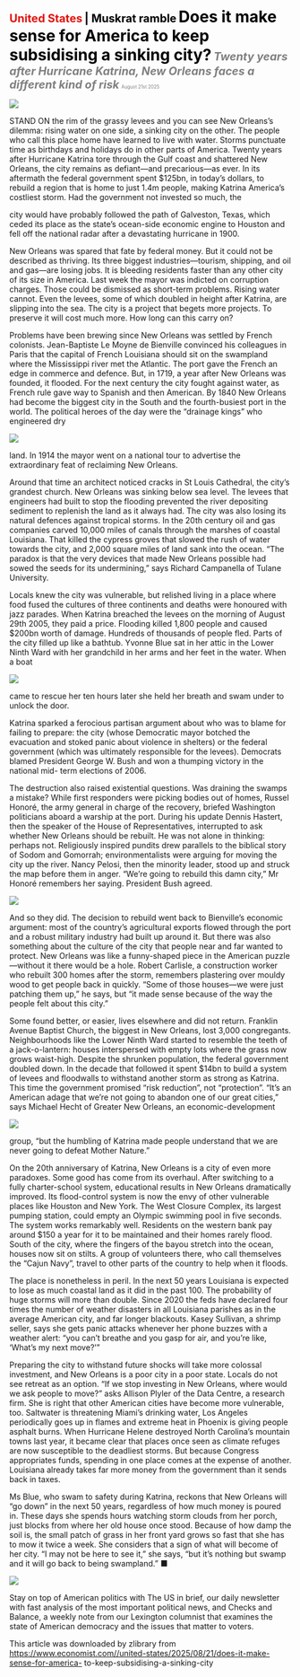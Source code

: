 <span style="color:#E3120B; font-size:14.9pt; font-weight:bold;">United States</span> <span style="color:#000000; font-size:14.9pt; font-weight:bold;">| Muskrat ramble</span>
<span style="color:#000000; font-size:21.0pt; font-weight:bold;">Does it make sense for America to keep subsidising a sinking city?</span>
<span style="color:#808080; font-size:14.9pt; font-weight:bold; font-style:italic;">Twenty years after Hurricane Katrina, New Orleans faces a different kind of risk</span>
<span style="color:#808080; font-size:6.2pt;">August 21st 2025</span>

![](../images/012_Does_it_make_sense_for_America_to_keep_subsidising_a_sinking/p0057_img01.jpeg)

STAND ON the rim of the grassy levees and you can see New Orleans’s dilemma: rising water on one side, a sinking city on the other. The people who call this place home have learned to live with water. Storms punctuate time as birthdays and holidays do in other parts of America. Twenty years after Hurricane Katrina tore through the Gulf coast and shattered New Orleans, the city remains as defiant—and precarious—as ever. In its aftermath the federal government spent $125bn, in today’s dollars, to rebuild a region that is home to just 1.4m people, making Katrina America’s costliest storm. Had the government not invested so much, the

city would have probably followed the path of Galveston, Texas, which ceded its place as the state’s ocean-side economic engine to Houston and fell off the national radar after a devastating hurricane in 1900.

New Orleans was spared that fate by federal money. But it could not be described as thriving. Its three biggest industries—tourism, shipping, and oil and gas—are losing jobs. It is bleeding residents faster than any other city of its size in America. Last week the mayor was indicted on corruption charges. Those could be dismissed as short-term problems. Rising water cannot. Even the levees, some of which doubled in height after Katrina, are slipping into the sea. The city is a project that begets more projects. To preserve it will cost much more. How long can this carry on?

Problems have been brewing since New Orleans was settled by French colonists. Jean-Baptiste Le Moyne de Bienville convinced his colleagues in Paris that the capital of French Louisiana should sit on the swampland where the Mississippi river met the Atlantic. The port gave the French an edge in commerce and defence. But, in 1719, a year after New Orleans was founded, it flooded. For the next century the city fought against water, as French rule gave way to Spanish and then American. By 1840 New Orleans had become the biggest city in the South and the fourth-busiest port in the world. The political heroes of the day were the “drainage kings” who engineered dry

![](../images/012_Does_it_make_sense_for_America_to_keep_subsidising_a_sinking/p0058_img01.jpeg)

land. In 1914 the mayor went on a national tour to advertise the extraordinary feat of reclaiming New Orleans.

Around that time an architect noticed cracks in St Louis Cathedral, the city’s grandest church. New Orleans was sinking below sea level. The levees that engineers had built to stop the flooding prevented the river depositing sediment to replenish the land as it always had. The city was also losing its natural defences against tropical storms. In the 20th century oil and gas companies carved 10,000 miles of canals through the marshes of coastal Louisiana. That killed the cypress groves that slowed the rush of water towards the city, and 2,000 square miles of land sank into the ocean. “The paradox is that the very devices that made New Orleans possible had sowed the seeds for its undermining,” says Richard Campanella of Tulane University.

Locals knew the city was vulnerable, but relished living in a place where food fused the cultures of three continents and deaths were honoured with jazz parades. When Katrina breached the levees on the morning of August 29th 2005, they paid a price. Flooding killed 1,800 people and caused $200bn worth of damage. Hundreds of thousands of people fled. Parts of the city filled up like a bathtub. Yvonne Blue sat in her attic in the Lower Ninth Ward with her grandchild in her arms and her feet in the water. When a boat

![](../images/012_Does_it_make_sense_for_America_to_keep_subsidising_a_sinking/p0059_img01.jpeg)

came to rescue her ten hours later she held her breath and swam under to unlock the door.

Katrina sparked a ferocious partisan argument about who was to blame for failing to prepare: the city (whose Democratic mayor botched the evacuation and stoked panic about violence in shelters) or the federal government (which was ultimately responsible for the levees). Democrats blamed President George W. Bush and won a thumping victory in the national mid- term elections of 2006.

The destruction also raised existential questions. Was draining the swamps a mistake? While first responders were picking bodies out of homes, Russel Honoré, the army general in charge of the recovery, briefed Washington politicians aboard a warship at the port. During his update Dennis Hastert, then the speaker of the House of Representatives, interrupted to ask whether New Orleans should be rebuilt. He was not alone in thinking: perhaps not. Religiously inspired pundits drew parallels to the biblical story of Sodom and Gomorrah; environmentalists were arguing for moving the city up the river. Nancy Pelosi, then the minority leader, stood up and struck the map before them in anger. “We’re going to rebuild this damn city,” Mr Honoré remembers her saying. President Bush agreed.

![](../images/012_Does_it_make_sense_for_America_to_keep_subsidising_a_sinking/p0060_img01.jpeg)

And so they did. The decision to rebuild went back to Bienville’s economic argument: most of the country’s agricultural exports flowed through the port and a robust military industry had built up around it. But there was also something about the culture of the city that people near and far wanted to protect. New Orleans was like a funny-shaped piece in the American puzzle —without it there would be a hole. Robert Carlisle, a construction worker who rebuilt 300 homes after the storm, remembers plastering over mouldy wood to get people back in quickly. “Some of those houses—we were just patching them up,” he says, but “it made sense because of the way the people felt about this city.”

Some found better, or easier, lives elsewhere and did not return. Franklin Avenue Baptist Church, the biggest in New Orleans, lost 3,000 congregants. Neighbourhoods like the Lower Ninth Ward started to resemble the teeth of a jack-o-lantern: houses interspersed with empty lots where the grass now grows waist-high. Despite the shrunken population, the federal government doubled down. In the decade that followed it spent $14bn to build a system of levees and floodwalls to withstand another storm as strong as Katrina. This time the government promised “risk reduction”, not “protection”. “It’s an American adage that we’re not going to abandon one of our great cities,” says Michael Hecht of Greater New Orleans, an economic-development

![](../images/012_Does_it_make_sense_for_America_to_keep_subsidising_a_sinking/p0061_img01.jpeg)

group, “but the humbling of Katrina made people understand that we are never going to defeat Mother Nature.”

On the 20th anniversary of Katrina, New Orleans is a city of even more paradoxes. Some good has come from its overhaul. After switching to a fully charter-school system, educational results in New Orleans dramatically improved. Its flood-control system is now the envy of other vulnerable places like Houston and New York. The West Closure Complex, its largest pumping station, could empty an Olympic swimming pool in five seconds. The system works remarkably well. Residents on the western bank pay around $150 a year for it to be maintained and their homes rarely flood. South of the city, where the fingers of the bayou stretch into the ocean, houses now sit on stilts. A group of volunteers there, who call themselves the “Cajun Navy”, travel to other parts of the country to help when it floods.

The place is nonetheless in peril. In the next 50 years Louisiana is expected to lose as much coastal land as it did in the past 100. The probability of huge storms will more than double. Since 2020 the feds have declared four times the number of weather disasters in all Louisiana parishes as in the average American city, and far longer blackouts. Kasey Sullivan, a shrimp seller, says she gets panic attacks whenever her phone buzzes with a weather alert: “you can’t breathe and you gasp for air, and you’re like, ‘What’s my next move?’”

Preparing the city to withstand future shocks will take more colossal investment, and New Orleans is a poor city in a poor state. Locals do not see retreat as an option. “If we stop investing in New Orleans, where would we ask people to move?” asks Allison Plyler of the Data Centre, a research firm. She is right that other American cities have become more vulnerable, too. Saltwater is threatening Miami’s drinking water, Los Angeles periodically goes up in flames and extreme heat in Phoenix is giving people asphalt burns. When Hurricane Helene destroyed North Carolina’s mountain towns last year, it became clear that places once seen as climate refuges are now susceptible to the deadliest storms. But because Congress appropriates funds, spending in one place comes at the expense of another. Louisiana already takes far more money from the government than it sends back in taxes.

Ms Blue, who swam to safety during Katrina, reckons that New Orleans will “go down” in the next 50 years, regardless of how much money is poured in. These days she spends hours watching storm clouds from her porch, just blocks from where her old house once stood. Because of how damp the soil is, the small patch of grass in her front yard grows so fast that she has to mow it twice a week. She considers that a sign of what will become of her city. “I may not be here to see it,” she says, “but it’s nothing but swamp and it will go back to being swampland.” ■

![](../images/012_Does_it_make_sense_for_America_to_keep_subsidising_a_sinking/p0063_img01.jpeg)

Stay on top of American politics with The US in brief, our daily newsletter with fast analysis of the most important political news, and Checks and Balance, a weekly note from our Lexington columnist that examines the state of American democracy and the issues that matter to voters.

This article was downloaded by zlibrary from https://www.economist.com//united-states/2025/08/21/does-it-make-sense-for-america- to-keep-subsidising-a-sinking-city